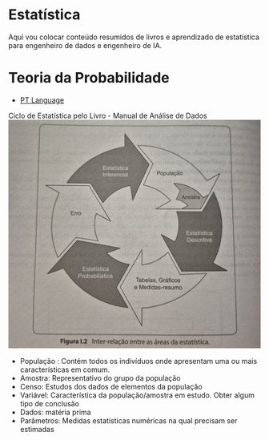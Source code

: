 # Estatística
Aqui vou colocar conteúdo resumidos de livros e aprendizado de estatística para engenheiro de dados e engenheiro de IA.

# Teoria da Probabilidade
- [PT Language](https://pt.wikipedia.org/wiki/Teoria_das_probabilidades)

 Ciclo de Estatística pelo Livro - Manual de Análise de Dados
<img src="assets/ciclo_de_dados.jpg" alt="Texto alternativo" width="2000">

- População : Contém todos os indivíduos onde apresentam uma ou mais características em comum.
- Amostra: Representativo do grupo da população 
- Censo: Estudos dos dados de elementos da população
- Variável: Característica da população/amostra em estudo. Obter algum tipo de conclusão
- Dados: matéria prima
- Parâmetros:  Medidas estatísticas numéricas na qual precisam ser estimadas

 
